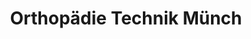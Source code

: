 ---
title: "Orthopädie Technik Münch"
url: /duisburg/orthopaedie-technik-muench/
shop: Sanitätshaus
---